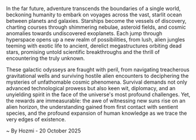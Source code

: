 
In the far future, adventure transcends the boundaries of a single world, beckoning humanity to embark on voyages across the vast, starlit ocean between planets and galaxies. Starships become the vessels of discovery, charting courses through shimmering nebulae, asteroid fields, and cosmic anomalies towards undiscovered exoplanets. Each jump through hyperspace opens up a new realm of possibilities, from lush, alien jungles teeming with exotic life to ancient, derelict megastructures orbiting dead stars, promising untold scientific breakthroughs and the thrill of encountering the truly unknown.

These galactic odysseys are fraught with peril, from navigating treacherous gravitational wells and surviving hostile alien encounters to deciphering the mysteries of unfathomable cosmic phenomena. Survival demands not only advanced technological prowess but also keen wit, diplomacy, and an unyielding spirit in the face of the universe's most profound challenges. Yet, the rewards are immeasurable: the awe of witnessing new suns rise on an alien horizon, the understanding gained from first contact with sentient species, and the profound expansion of human knowledge as we trace the very edges of existence.

~ By Hozmi - 20 October 2025
